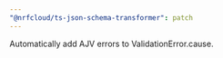 ```yaml
---
"@nrfcloud/ts-json-schema-transformer": patch
---
```


Automatically add AJV errors to ValidationError.cause.
